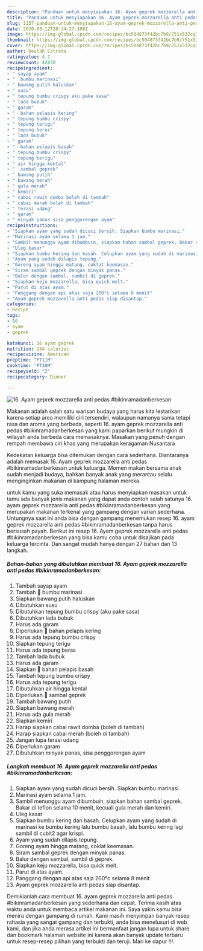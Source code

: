 ```yaml
---
description: "Panduan untuk menyiapakan 16. Ayam geprek mozzarella anti pedas #bikinramadanberkesan Cepat"
title: "Panduan untuk menyiapakan 16. Ayam geprek mozzarella anti pedas #bikinramadanberkesan Cepat"
slug: 1157-panduan-untuk-menyiapakan-16-ayam-geprek-mozzarella-anti-pedas-bikinramadanberkesan-cepat
date: 2020-08-12T20:34:27.108Z
image: https://img-global.cpcdn.com/recipes/bc504873f42bc7b9/751x532cq70/16-ayam-geprek-mozzarella-anti-pedas-bikinramadanberkesan-foto-resep-utama.jpg
thumbnail: https://img-global.cpcdn.com/recipes/bc504873f42bc7b9/751x532cq70/16-ayam-geprek-mozzarella-anti-pedas-bikinramadanberkesan-foto-resep-utama.jpg
cover: https://img-global.cpcdn.com/recipes/bc504873f42bc7b9/751x532cq70/16-ayam-geprek-mozzarella-anti-pedas-bikinramadanberkesan-foto-resep-utama.jpg
author: Beulah Estrada
ratingvalue: 4.7
reviewcount: 42870
recipeingredient:
- " sayap ayam"
- "  bumbu marinasi"
- " bawang putih haluskan"
- " susu"
- " tepung bumbu crispy aku pake sasa"
- " lada bubuk"
- " garam"
- "  bahan pelapis kering"
- " tepung bumbu crispy"
- " tepung terigu"
- " tepung beras"
- " lada bubuk"
- " garam"
- "  bahan pelapis basah"
- " tepung bumbu crispy"
- " tepung terigu"
- " air hingga kental"
- "  sambal geprek"
- " bawang putih"
- " bawang merah"
- " gula merah"
- " kemiri"
- " cabai rawit domba boleh di tambah"
- " cabai merah boleh di tambah"
- " terasi udang"
- " garam"
- " minyak panas sisa penggorengan ayam"
recipeinstructions:
- "Siapkan ayam yang sudah dicuci bersih. Siapkan bumbu marinasi."
- "Marinasi ayam selama 1 jam."
- "Sambil menunggu ayam dibumbuin, siapkan bahan sambal geprek. Bakar di teflon selama 10 menit, kecuali gula merah dan kemiri."
- "Uleg kasar"
- "Siapkan bumbu kering dan basah. Celupkan ayam yang sudah di marinasi ke bumbu kering lalu bumbu basah, lalu bumbu kering lagi sambil di cubit2 agar krispi."
- "Ayam yang sudah dilapis tepung."
- "Goreng ayam hingga matang, coklat keemasan."
- "Siram sambal geprek dengan minyak panas."
- "Balur dengan sambal, sambil di geprek."
- "Siapkan keju mozzarella, bisa quick melt."
- "Parut di atas ayam."
- "Panggang dengan api atas saja 200°c selama 8 menit"
- "Ayam geprek mozzarella anti pedas siap disantap."
categories:
- Recipe
tags:
- 16
- ayam
- geprek

katakunci: 16 ayam geprek 
nutrition: 284 calories
recipecuisine: American
preptime: "PT11M"
cooktime: "PT30M"
recipeyield: "2"
recipecategory: Dinner

---
```



![16. Ayam geprek mozzarella anti pedas #bikinramadanberkesan](https://img-global.cpcdn.com/recipes/bc504873f42bc7b9/751x532cq70/16-ayam-geprek-mozzarella-anti-pedas-bikinramadanberkesan-foto-resep-utama.jpg)

Makanan adalah salah satu warisan budaya yang harus kita lestarikan karena setiap area memiliki ciri tersendiri, walaupun namanya sama tetapi rasa dan aroma yang berbeda, seperti 16. ayam geprek mozzarella anti pedas #bikinramadanberkesan yang kami paparkan berikut mungkin di wilayah anda berbeda cara memasaknya. Masakan yang penuh dengan rempah membawa ciri khas yang merupakan keragaman Nusantara



Kedekatan keluarga bisa ditemukan dengan cara sederhana. Diantaranya adalah memasak 16. Ayam geprek mozzarella anti pedas #bikinramadanberkesan untuk keluarga. Momen makan bersama anak sudah menjadi budaya, bahkan banyak anak yang merantau selalu menginginkan makanan di kampung halaman mereka.

untuk kamu yang suka memasak atau harus menyiapkan masakan untuk tamu ada banyak jenis makanan yang dapat anda contoh salah satunya 16. ayam geprek mozzarella anti pedas #bikinramadanberkesan yang merupakan makanan terkenal yang gampang dengan varian sederhana. Untungnya saat ini anda bisa dengan gampang menemukan resep 16. ayam geprek mozzarella anti pedas #bikinramadanberkesan tanpa harus bersusah payah.
Berikut ini resep 16. Ayam geprek mozzarella anti pedas #bikinramadanberkesan yang bisa kamu coba untuk disajikan pada keluarga tercinta. Dan sangat mudah hanya dengan 27 bahan dan 13 langkah.


<!--inarticleads1-->

##### Bahan-bahan yang dibutuhkan membuat 16. Ayam geprek mozzarella anti pedas #bikinramadanberkesan:

1. Tambah  sayap ayam
1. Tambah  🐤 bumbu marinasi
1. Siapkan  bawang putih haluskan
1. Dibutuhkan  susu
1. Dibutuhkan  tepung bumbu crispy (aku pake sasa)
1. Dibutuhkan  lada bubuk
1. Harus ada  garam
1. Diperlukan  🐤 bahan pelapis kering
1. Harus ada  tepung bumbu crispy
1. Siapkan  tepung terigu
1. Harus ada  tepung beras
1. Tambah  lada bubuk
1. Harus ada  garam
1. Siapkan  🐤 bahan pelapis basah
1. Tambah  tepung bumbu crispy
1. Harus ada  tepung terigu
1. Dibutuhkan  air hingga kental
1. Diperlukan  🐤 sambal geprek
1. Tambah  bawang putih
1. Siapkan  bawang merah
1. Harus ada  gula merah
1. Siapkan  kemiri
1. Harap siapkan  cabai rawit domba (boleh di tambah)
1. Harap siapkan  cabai merah (boleh di tambah)
1. Jangan lupa  terasi udang
1. Diperlukan  garam
1. Dibutuhkan  minyak panas, sisa penggorengan ayam




<!--inarticleads2-->

##### Langkah membuat  16. Ayam geprek mozzarella anti pedas #bikinramadanberkesan:

1. Siapkan ayam yang sudah dicuci bersih. Siapkan bumbu marinasi.
1. Marinasi ayam selama 1 jam.
1. Sambil menunggu ayam dibumbuin, siapkan bahan sambal geprek. Bakar di teflon selama 10 menit, kecuali gula merah dan kemiri.
1. Uleg kasar
1. Siapkan bumbu kering dan basah. Celupkan ayam yang sudah di marinasi ke bumbu kering lalu bumbu basah, lalu bumbu kering lagi sambil di cubit2 agar krispi.
1. Ayam yang sudah dilapis tepung.
1. Goreng ayam hingga matang, coklat keemasan.
1. Siram sambal geprek dengan minyak panas.
1. Balur dengan sambal, sambil di geprek.
1. Siapkan keju mozzarella, bisa quick melt.
1. Parut di atas ayam.
1. Panggang dengan api atas saja 200°c selama 8 menit
1. Ayam geprek mozzarella anti pedas siap disantap.




Demikianlah cara membuat 16. ayam geprek mozzarella anti pedas #bikinramadanberkesan yang sederhana dan cepat. Terima kasih atas waktu anda untuk membaca artikel makanan ini. Saya yakin kamu bisa meniru dengan gampang di rumah. Kami masih menyimpan banyak resep rahasia yang sangat gampang dan terbukti, anda bisa menelusuri di web kami, dan jika anda merasa artikel ini bermanfaat jangan lupa untuk share dan bookmark halaman website ini karena akan banyak update terbaru untuk resep-resep pilihan yang terbukti dan teruji. Mari ke dapur !!!. 
